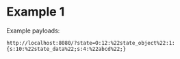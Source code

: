 # Example 1

Example payloads:  

```http://localhost:8080/?state=O:12:%22state_object%22:1:{s:10:%22state_data%22;s:4:%22abcd%22;}```


